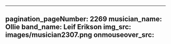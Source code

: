------
pagination_pageNumber: 2269
musician_name: Ollie
band_name: Leif Erikson
img_src: images/musician2307.png
onmouseover_src: 
------